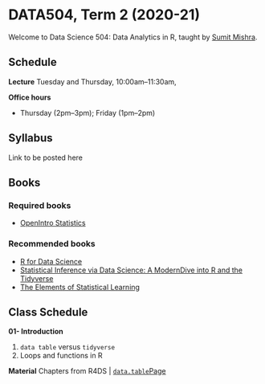 # DATA504, Term 2 (2020-21)

Welcome to Data Science 504: Data Analytics in R, taught by [Sumit Mishra](https://sites.google.com/site/mishrasumitr/home).

## Schedule

**Lecture** Tuesday and Thursday, 10:00am–11:30am, 


**Office hours**

- Thursday (2pm–3pm); Friday (1pm–2pm)


## Syllabus

Link to be posted here

## Books

### Required books

- [OpenIntro Statistics](https://leanpub.com/openintro-statistics/)

### Recommended books

- [R for Data Science](https://r4ds.had.co.nz/)
- [Statistical Inference via Data Science: A ModernDive into R and the Tidyverse](https://moderndive.netlify.app/)
- [The Elements of Statistical Learning](http://web.stanford.edu/~hastie/ElemStatLearn/)

## Class Schedule

**01- Introduction**

1. `data table` versus `tidyverse`
2. Loops and functions in R

**Material** Chapters from R4DS | [`data.table`Page](https://cloud.r-project.org/web/packages/data.table/vignettes/datatable-intro.html)
